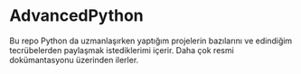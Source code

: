 # AdvancedPython

Bu repo Python da uzmanlaşırken yaptığım projelerin bazılarını ve edindiğim tecrübelerden paylaşmak istediklerimi içerir.
Daha çok resmi dokümantasyonu üzerinden ilerler.
